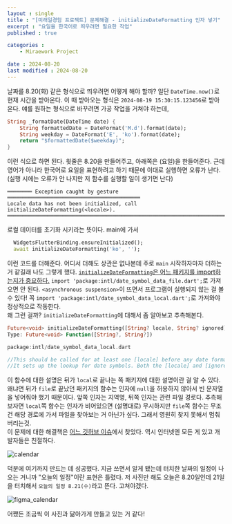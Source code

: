 ```yaml
---
layout : single
title : "[미래일경험 프로젝트] 문제해결 - initializeDateFormatting 인자 넣기"
excerpt : "요일을 한국어로 띄우려면 필요한 작업"
published : true

categories : 
    - Miraework Project

date : 2024-08-20
last modified : 2024-08-20
---
```

날짜를 8.20(화) 같은 형식으로 띄우려면 어떻게 해야 할까? 일단 `DateTime.now()`로 현재 시간을 받아온다. 이 때 받아오는 형식은 `2024-08-19 15:30:15.123456`로 받아온다. 얘를 원하는 형식으로 바꾸려면 가공 작업을 거쳐야 하는데,
```dart
String _formatDate(DateTime date) {
    String formattedDate = DateFormat('M.d').format(date);
    String weekday = DateFormat('E', 'ko').format(date);
    return "$formattedDate($weekday)";
}
```  
이런 식으로 하면 된다. 윗줄은 8.20을 만들어주고, 아래쪽은 (요일)을 한들어준다. 근데 영어가 아니라 한국어로 요일을 표현하려고 하기 때문에 이대로 실행하면 오류가 난다. (실행 시에는 오류가 안 나지만 저 함수를 실행할 일이 생기면 난다)

```debug console
════════ Exception caught by gesture ═══════════════════════════════════════════
Locale data has not been initialized, call initializeDateFormatting(<locale>).
════════════════════════════════════════════════════════════════════════════════
```
로컬 데이터를 초기화 시키라는 뜻이다. main에 가서 
```dart
  WidgetsFlutterBinding.ensureInitialized();
  await initializeDateFormatting('ko', '');
```
이런 코드를 더해준다. 어디서 더해도 상관은 없나본데 주로 `main` 시작하자마자 더하는 거 같길래 나도 그렇게 했다. <u>`initializeDateFormatting`은 어느 패키지를 import하는지가 중요하다.</u> `import 'package:intl/date_symbol_data_file.dart';`로 가져오면 안 된다. `<asynchronous suspension>`이 뜨면서 프로그램이 실행되지 않는 걸 볼 수 있다! 꼭 `import 'package:intl/date_symbol_data_local.dart';`로 가져와야 정상적으로 작동한다.  
왜 그런 걸까? `initializeDateFormatting`에 대해서 좀 알아보고 추측해본다.
```dart 
Future<void> initializeDateFormatting([String? locale, String? ignored])
Type: Future<void> Function([String?, String?])

package:intl/date_symbol_data_local.dart

//This should be called for at least one [locale] before any date formatting methods are called. 
//It sets up the lookup for date symbols. Both the [locale] and [ignored] parameter are ignored, as the data for all locales is directly available.
```
이 함수에 대한 설명은 뒤가 `local`로 끝나는 쪽 패키지에 대한 설명이란 걸 알 수 있다. 왜냐면 뒤가 `file`로 끝났던 패키지의 함수는 인자에 `null`을 허용하지 않아서 빈 문자열을 넣어줘야 했기 때문이다. 앞쪽 인자는 지역명, 뒤쪽 인자는 관련 파일 경로다. 추측해보자면 `local`쪽 함수는 인자가 비어있으면 (설명대로) 무시하지만 `file`쪽 함수는 무조건 해당 경로에 가서 파일을 찾아보는 거 아닌가 싶다. 그래서 영원히 찾지 못해서 멈춰버리는것.  
이 문제에 대한 해결책은 [어느 깃허브 이슈](https://github.com/dart-lang/i18n/issues/742)에서 찾았다. 역시 인터넷엔 모든 게 있고 개발자들은 친절하다.  

![calendar](https://github.com/user-attachments/assets/f8be3bb6-53d8-4d79-b268-e6611562591e)  

덕분에 여기까지 만드는 데 성공했다. 지금 쓰면서 알게 됐는데 터치한 날짜의 일정이 나오는 거니까 "오늘의 일정"이란 표현은 틀렸다. 저 사진만 해도 오늘은 8.20일인데 21일을 터치해서 `오늘의 일정 8.21(수)`라고 뜬다. 고쳐야겠다.  

![figma_calendar](https://github.com/user-attachments/assets/0058f358-126e-4de2-92cf-3be512c5dfbc)  

어쨌든 조금씩 이 사진과 닮아가게 만들고 있는 거 같다!